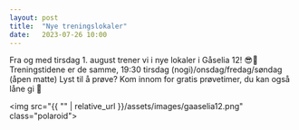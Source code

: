 ```yaml
---
layout: post
title:  "Nye treningslokaler"
date:   2023-07-26 10:00
---
```

Fra og med tirsdag 1. august trener vi i nye lokaler i Gåselia 12! 😎🤙
Treningstidene er de samme, 19:30 tirsdag (nogi)/onsdag/fredag/søndag (åpen matte)
Lyst til å prøve? Kom innom for gratis prøvetimer, du kan også låne gi 🙂

<img src="{{ "" | relative_url }}/assets/images/gaaselia12.png" class="polaroid">
